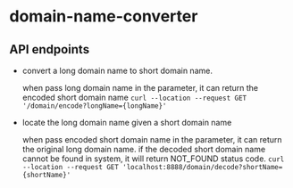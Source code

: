 # domain-name-converter
## API endpoints
- convert a long domain name to short domain name.

   when pass long domain name in the parameter, it can return the encoded short domain name
   `curl --location --request GET '/domain/encode?longName={longName}'`

- locate the long domain name given a short domain name

   when pass encoded short domain name in the parameter, it can return the original long domain name. if the decoded short domain name cannot be found in system, it will return NOT_FOUND status code.
`curl --location --request GET 'localhost:8888/domain/decode?shortName={shortName}'`
